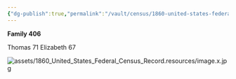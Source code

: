 ```yaml
---
{"dg-publish":true,"permalink":"/vault/census/1860-united-states-federal-census-record-1/","tags":["Thomas-Jesse-Legg","Elisabeth-Nutter"]}
---
```


**Family 406**

Thomas   71
Elizabeth 67

![assets/1860_United_States_Federal_Census_Record.resources/image.x.jpg](/img/user/assets/1860_United_States_Federal_Census_Record.resources/image.x.jpg)
